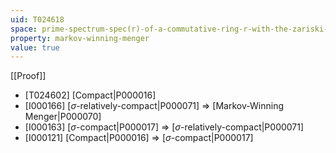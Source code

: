 ```yaml
---
uid: T024618
space: prime-spectrum-spec(r)-of-a-commutative-ring-r-with-the-zariski-topology
property: markov-winning-menger
value: true
---
```

[[Proof]]

* [T024602] [Compact|P000016]
* [I000166] [$\sigma$-relatively-compact|P000071] => [Markov-Winning Menger|P000070]
* [I000163] [$\sigma$-compact|P000017] => [$\sigma$-relatively-compact|P000071]
* [I000121] [Compact|P000016] => [$\sigma$-compact|P000017]

